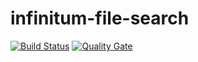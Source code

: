 # infinitum-file-search

[![Build Status](https://travis-ci.org/swoeste/infinitum-file-search.svg?branch=master)](https://travis-ci.org/swoeste/infinitum-file-search)
[![Quality Gate](https://sonarcloud.io/api/badges/gate?key=de.swoeste.infinitum:infinitum-file-search-aggr)](https://sonarcloud.io/dashboard/index/de.swoeste.infinitum:infinitum-file-search-aggr)
